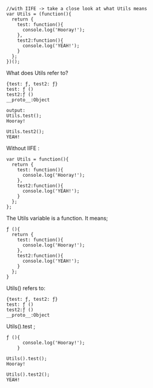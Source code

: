 ```
//with IIFE -> take a close look at what Utils means 
var Utils = (function(){
  return {
    test: function(){
      console.log('Hooray!');
    },
    test2:function(){
      console.log('YEAH!');
    }
  };
})();
```

What does Utils refer to?

```
{test: ƒ, test2: ƒ}
test: ƒ ()
test2:ƒ ()
__proto__:Object
```

```
output:
Utils.test();
Hooray!

Utils.test2();
YEAH!
```

Without IIFE : 

```
var Utils = function(){
  return {
    test: function(){
      console.log('Hooray!');
    },
    test2:function(){
      console.log('YEAH!');
    }
  };
};
```

The Utils variable is a function. It  means;

```
ƒ (){
  return {
    test: function(){
      console.log('Hooray!');
    },
    test2:function(){
      console.log('YEAH!');
    }
  };
}
```

Utils() refers to:

```
{test: ƒ, test2: ƒ}
test: ƒ ()
test2:ƒ ()
__proto__:Object
```

Utils().test ;

```
ƒ (){
      console.log('Hooray!');
    }
```

```
Utils().test();
Hooray!

Utils().test2();
YEAH!
```

